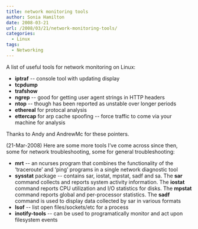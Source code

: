 ```yaml
---
title: network monitoring tools
author: Sonia Hamilton
date: 2008-03-21
url: /2008/03/21/network-monitoring-tools/
categories:
  - Linux
tags:
  - Networking
---
```

A list of useful tools for network monitoring on Linux:

<!--more-->

  * **iptraf** -- console tool with updating display
  * **tcpdump**
  * **trafshow**
  * **ngrep** -- good for getting user agent strings in HTTP headers
  * **ntop** -- though has been reported as unstable over longer periods
  * **ethereal** for protocal analysis
  * **ettercap** for arp cache spoofing -- force traffic to come via your machine for analysis

Thanks to Andy and AndrewMc for these pointers.

(21-Mar-2008) Here are some more tools I&#8217;ve come across since then, some for network troubleshooting, some for general troubleshooting:

  * **mrt** -- an ncurses program that combines the functionality of the &#8216;traceroute&#8217; and &#8216;ping&#8217; programs in a single network diagnostic tool
  * **sysstat** package -- contains sar, iostat, mpstat, sadf and sa. The **sar** command collects and reports system activity information. The **iostat** command reports CPU utilization and I/O statistics for disks. The **mpstat** command reports global and per-processor statistics. The **sadf** command is used to display data collected by sar in various formats
  * **lsof** -- list open files/sockets/etc for a process
  * **inotify-tools** -- can be used to programatically monitor and act upon filesystem events
